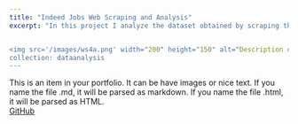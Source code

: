 ```yaml
---
title: "Indeed Jobs Web Scraping and Analysis"
excerpt: "In this project I analyze the dataset obtained by scraping the HTML data from the Indeed jobs web page<br/>


<img src='/images/ws4a.png' width="200" height="150" alt="Description of the image">
collection: dataanalysis
---
```


This is an item in your portfolio. It can be have images or nice text. If you name the file .md, it will be parsed as markdown. If you name the file .html, it will be parsed as HTML. 
<br/>
[GitHub](https://github.com)

